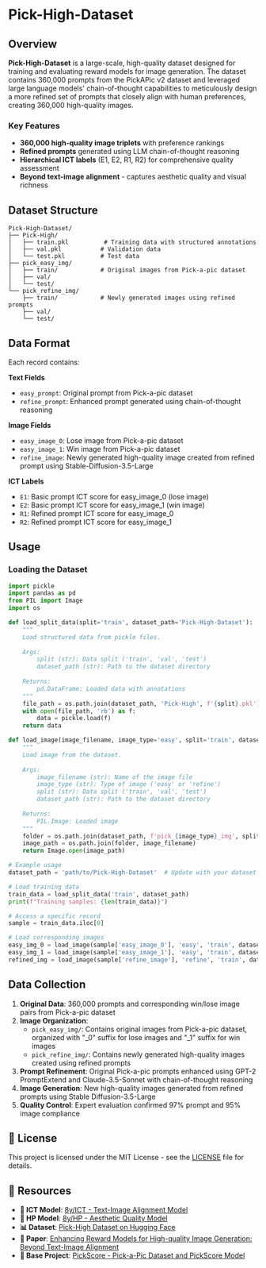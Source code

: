 # Pick-High-Dataset
## Overview
**Pick-High-Dataset** is a large-scale, high-quality dataset designed for training and evaluating reward models for image generation. The dataset contains 360,000 prompts from the PickAPic v2 dataset and leveraged large language models' chain-of-thought capabilities to meticulously design a more refined set of prompts that closely align with human preferences, creating 360,000 high-quality images.

### Key Features
- **360,000 high-quality image triplets** with preference rankings
- **Refined prompts** generated using LLM chain-of-thought reasoning
- **Hierarchical ICT labels** (E1, E2, R1, R2) for comprehensive quality assessment
- **Beyond text-image alignment** - captures aesthetic quality and visual richness

## Dataset Structure
```
Pick-High-Dataset/
├── Pick-High/
│   ├── train.pkl          # Training data with structured annotations
│   ├── val.pkl           # Validation data
│   └── test.pkl          # Test data
├── pick_easy_img/
│   ├── train/            # Original images from Pick-a-pic dataset
│   ├── val/
│   └── test/
└── pick_refine_img/
    ├── train/            # Newly generated images using refined prompts
    ├── val/
    └── test/
```

## Data Format
Each record contains:

**Text Fields**
- `easy_prompt`: Original prompt from Pick-a-pic dataset
- `refine_prompt`: Enhanced prompt generated using chain-of-thought reasoning

**Image Fields**
- `easy_image_0`: Lose image from Pick-a-pic dataset
- `easy_image_1`: Win image from Pick-a-pic dataset
- `refine_image`: Newly generated high-quality image created from refined prompt using Stable-Diffusion-3.5-Large

**ICT Labels**
- `E1`: Basic prompt ICT score for easy_image_0 (lose image)
- `E2`: Basic prompt ICT score for easy_image_1 (win image)
- `R1`: Refined prompt ICT score for easy_image_0
- `R2`: Refined prompt ICT score for easy_image_1

## Usage
### Loading the Dataset
```python
import pickle
import pandas as pd
from PIL import Image
import os

def load_split_data(split='train', dataset_path='Pick-High-Dataset'):
    """
    Load structured data from pickle files.
    
    Args:
        split (str): Data split ('train', 'val', 'test')
        dataset_path (str): Path to the dataset directory
    
    Returns:
        pd.DataFrame: Loaded data with annotations
    """
    file_path = os.path.join(dataset_path, 'Pick-High', f'{split}.pkl')
    with open(file_path, 'rb') as f:
        data = pickle.load(f)
    return data

def load_image(image_filename, image_type='easy', split='train', dataset_path='Pick-High-Dataset'):
    """
    Load image from the dataset.
    
    Args:
        image_filename (str): Name of the image file
        image_type (str): Type of image ('easy' or 'refine')
        split (str): Data split ('train', 'val', 'test')
        dataset_path (str): Path to the dataset directory
    
    Returns:
        PIL.Image: Loaded image
    """
    folder = os.path.join(dataset_path, f'pick_{image_type}_img', split)
    image_path = os.path.join(folder, image_filename)
    return Image.open(image_path)

# Example usage
dataset_path = 'path/to/Pick-High-Dataset'  # Update with your dataset path

# Load training data
train_data = load_split_data('train', dataset_path)
print(f"Training samples: {len(train_data)}")

# Access a specific record
sample = train_data.iloc[0]

# Load corresponding images
easy_img_0 = load_image(sample['easy_image_0'], 'easy', 'train', dataset_path)  # Pick-a-pic lose image
easy_img_1 = load_image(sample['easy_image_1'], 'easy', 'train', dataset_path)  # Pick-a-pic win image
refined_img = load_image(sample['refine_image'], 'refine', 'train', dataset_path)  # Newly generated image
```

## Data Collection
1. **Original Data**: 360,000 prompts and corresponding win/lose image pairs from Pick-a-pic dataset
2. **Image Organization**: 
   - `pick_easy_img/`: Contains original images from Pick-a-pic dataset, organized with "_0" suffix for lose images and "_1" suffix for win images
   - `pick_refine_img/`: Contains newly generated high-quality images created using refined prompts
3. **Prompt Refinement**: Original Pick-a-pic prompts enhanced using GPT-2 PromptExtend and Claude-3.5-Sonnet with chain-of-thought reasoning
4. **Image Generation**: New high-quality images generated from refined prompts using Stable Diffusion-3.5-Large
5. **Quality Control**: Expert evaluation confirmed 97% prompt and 95% image compliance


## 📄 License

This project is licensed under the MIT License - see the [LICENSE](LICENSE) file for details.

## 🔗 Resources
- **🤗 ICT Model**: [8y/ICT - Text-Image Alignment Model](https://huggingface.co/8y/ICT)
- **🤗 HP Model**: [8y/HP - Aesthetic Quality Model](https://huggingface.co/8y/HP)
- **📊 Dataset**: [Pick-High Dataset on Hugging Face](https://huggingface.co/datasets/8y/Pick-High-Dataset)
- **📄 Paper**: [Enhancing Reward Models for High-quality Image Generation: Beyond Text-Image Alignment](https://arxiv.org/abs/2507.19002)
- **🔗 Base Project**: [PickScore - Pick-a-Pic Dataset and PickScore Model](https://github.com/yuvalkirstain/PickScore)
